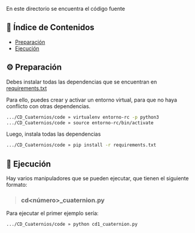 En este directorio se encuentra el código fuente

## 📄 **Índice de Contenidos** 

- [ Preparación ](#preparation)
- [ Ejecución ](#run)


<a name="preparation"></a>
## ⚙️ **Preparación** 

Debes instalar todas las dependencias que se encuentran en [requirements.txt](./requirements.txt)

Para ello, puedes crear y activar un entorno virtual, para que no haya conflicto con otras dependencias.

```bash
.../CD_Cuaternios/code » virtualenv entorno-rc -p python3 
.../CD_Cuaternios/code » source entorno-rc/bin/activate
```

Luego, instala todas las dependencias

```bash
.../CD_Cuaternios/code » pip install -r requirements.txt 
```

<a name="run"></a>
## 💾 **Ejecución** 

Hay varios manipuladores que se pueden ejecutar, que tienen el siguiente formato:

> ### **cd<número>_cuaternion.py**

Para ejecutar el primer ejemplo sería:

```bash
.../CD_Cuaternios/code » python cd1_cuaternion.py
```

